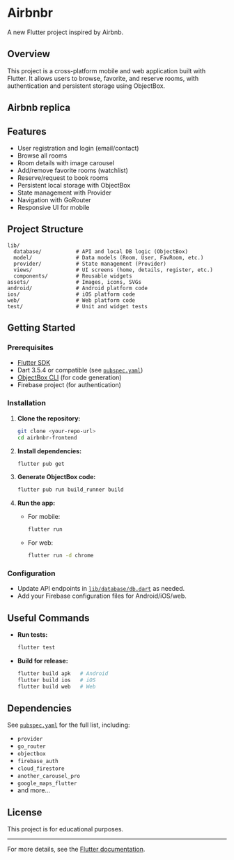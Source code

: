# Airbnbr

A new Flutter project inspired by Airbnb.

## Overview

This project is a cross-platform mobile and web application built with Flutter. It allows users to browse, favorite, and reserve rooms, with authentication and persistent storage using ObjectBox.

## Airbnb replica


## Features

- User registration and login (email/contact)
- Browse all rooms
- Room details with image carousel
- Add/remove favorite rooms (watchlist)
- Reserve/request to book rooms
- Persistent local storage with ObjectBox
- State management with Provider
- Navigation with GoRouter
- Responsive UI for mobile

## Project Structure

```
lib/
  database/           # API and local DB logic (ObjectBox)
  model/              # Data models (Room, User, FavRoom, etc.)
  provider/           # State management (Provider)
  views/              # UI screens (home, details, register, etc.)
  components/         # Reusable widgets
assets/               # Images, icons, SVGs
android/              # Android platform code
ios/                  # iOS platform code
web/                  # Web platform code
test/                 # Unit and widget tests
```

## Getting Started

### Prerequisites

- [Flutter SDK](https://flutter.dev/docs/get-started/install)
- Dart 3.5.4 or compatible (see [`pubspec.yaml`](pubspec.yaml))
- [ObjectBox CLI](https://docs.objectbox.io/getting-started-flutter) (for code generation)
- Firebase project (for authentication)

### Installation

1. **Clone the repository:**
   ```sh
   git clone <your-repo-url>
   cd airbnbr-frontend
   ```

2. **Install dependencies:**
   ```sh
   flutter pub get
   ```

3. **Generate ObjectBox code:**
   ```sh
   flutter pub run build_runner build
   ```

4. **Run the app:**
   - For mobile:
     ```sh
     flutter run
     ```
   - For web:
     ```sh
     flutter run -d chrome
     ```

### Configuration

- Update API endpoints in [`lib/database/db.dart`](lib/database/db.dart) as needed.
- Add your Firebase configuration files for Android/iOS/web.

## Useful Commands

- **Run tests:**
  ```sh
  flutter test
  ```
- **Build for release:**
  ```sh
  flutter build apk   # Android
  flutter build ios   # iOS
  flutter build web   # Web
  ```

## Dependencies

See [`pubspec.yaml`](pubspec.yaml) for the full list, including:
- `provider`
- `go_router`
- `objectbox`
- `firebase_auth`
- `cloud_firestore`
- `another_carousel_pro`
- `google_maps_flutter`
- and more...

## License

This project is for educational purposes.

---

For more details, see the [Flutter documentation](https://docs.flutter.dev/).
